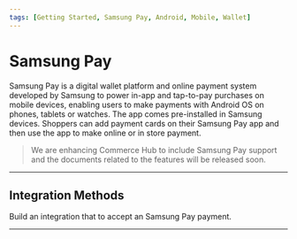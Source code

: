 ```yaml
---
tags: [Getting Started, Samsung Pay, Android, Mobile, Wallet]
---
```


# Samsung Pay

Samsung Pay is a digital wallet platform and online payment system developed by Samsung to power in-app and tap-to-pay purchases on mobile devices, enabling users to make payments with Android OS on phones, tablets or watches. The app comes pre-installed in Samsung devices. Shoppers can add payment cards on their Samsung Pay app and then use the app to make online or in store payment.

<!-- theme: danger -->
> We are enhancing Commerce Hub to include Samsung Pay support and the documents related to the features will be released soon.

---

## Integration Methods

Build an integration that to accept an Samsung Pay payment.

<!-- type: row -->

<!-- type: card
title: Web: RESTful API
description: Commerce Hub's RESTful API integration allows the merchant to create a custom UI integration with Samsung Pay. The merchants would need to setup their own server for secure communication with Google Pay.
link: ?path=docs/Online-Mobile-Digital/Wallets-AltPayments/Samsung-Pay/Samsung-Pay-Web-REST.md
-->

<!-- type: card
title: Web: Hosted Payment Page
description: Commerce Hub's Hosted Payment Page integration removes the PCI Complaince requirement on the merchant server by handling the payment processing form on Commerce Hub's secure server.
link:
-->

<!-- type: card
title: Integration in App
description: Commerce Hub's RESTful API integration allows the merchant to create a custom App integration with Samsung Pay.
link: ?path=docs/Online-Mobile-Digital/Wallets-AltPayments/Samsung-Pay/Samsung-Pay-App.md
-->

<!-- type: row-end -->

---
